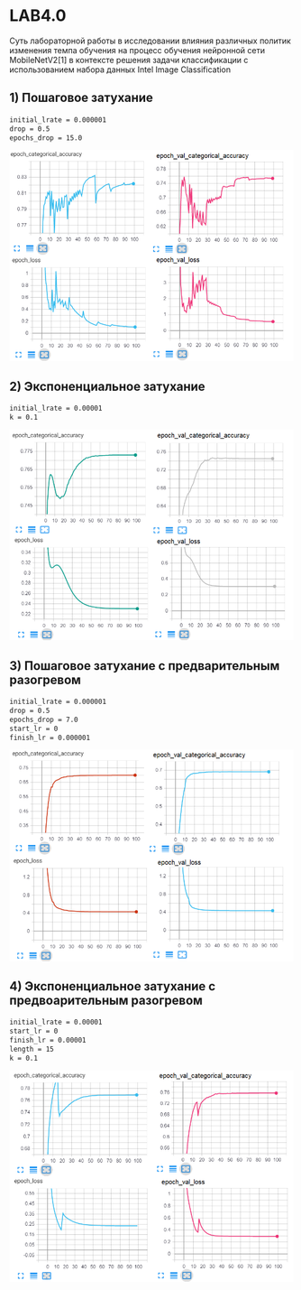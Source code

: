 # LAB4.0

Суть лабораторной работы в исследовании влияния различных политик изменения темпа обучения на процесс обучения нейронной сети MobileNetV2[1] в контексте решения задачи классификации с использованием набора данных Intel Image Classification

## 1) Пошаговое затухание
 
    initial_lrate = 0.000001
    drop = 0.5
    epochs_drop = 15.0
    
![Image alt](https://github.com/PavelPoukh/LAB4.0/blob/master/graphs/1.png)

## 2) Экспоненциальное затухание
 
    initial_lrate = 0.00001
    k = 0.1
    
![Image alt](https://github.com/PavelPoukh/LAB4.0/blob/master/graphs/2.png)

## 3) Пошаговое затухание с предварительным разогревом
 
    initial_lrate = 0.000001
    drop = 0.5
    epochs_drop = 7.0
    start_lr = 0
    finish_lr = 0.000001
    
![Image alt](https://github.com/PavelPoukh/LAB4.0/blob/master/graphs/3.png)

## 4) Экспоненциальное затухание с предвоарительным разогревом

 
    initial_lrate = 0.00001
    start_lr = 0
    finish_lr = 0.00001
    length = 15
    k = 0.1
    
![Image alt](https://github.com/PavelPoukh/LAB4.0/blob/master/graphs/4.png)
